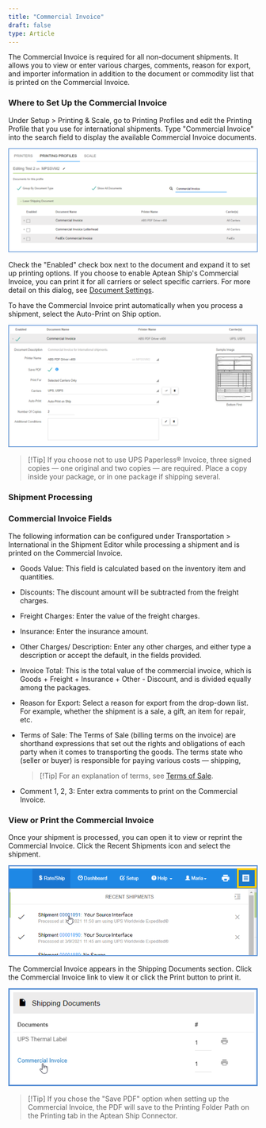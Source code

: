 ```yaml
---
title: "Commercial Invoice"
draft: false
type: Article
---
```


The Commercial Invoice is required for all non-document shipments. It allows you to view or enter various charges, comments, reason for export, and importer information in addition to the document or commodity list that is printed on the Commercial Invoice.

### Where to Set Up the Commercial Invoice


Under Setup > Printing & Scale, go to Printing Profiles and edit the Printing Profile that you use for international shipments. Type "Commercial Invoice" into the search field to display the available Commercial Invoice documents.

![](assets/images/aptean-shipping-software-international-ci-1-1.png)

Check the "Enabled" check box next to the document and expand it to set up printing options. If you choose to enable Aptean Ship's Commercial Invoice, you can print it for all carriers or select specific carriers. For more detail on this dialog, see [Document Settings](document-settings.md).

To have the Commercial Invoice print automatically when you process a shipment, select the Auto-Print on Ship option.

![software-international-ci-2-1](assets/images/aptean-shipping-software-international-ci-2-1.png)

>[!Tip] If you choose not to use UPS Paperless® Invoice, three signed copies — one original and two copies — are required. Place a copy inside your package, or in one package if shipping several.

### Shipment Processing


### Commercial Invoice Fields


The following information can be configured under Transportation > International in the Shipment Editor while processing a shipment and is printed on the Commercial Invoice.
* Goods Value: This field is calculated based on the inventory item and quantities.
* Discounts: The discount amount will be subtracted from the freight charges.
* Freight Charges: Enter the value of the freight charges.
* Insurance: Enter the insurance amount.
* Other Charges/ Description: Enter any other charges, and either type a description or accept the default, in the fields provided.
* Invoice Total: This is the total value of the commercial invoice, which is Goods + Freight + Insurance + Other - Discount, and is divided equally among the packages.
* Reason for Export: Select a reason for export from the drop-down list. For example, whether the shipment is a sale, a gift, an item for repair, etc.
* Terms of Sale: The Terms of Sale (billing terms on the invoice) are shorthand expressions that set out the rights and obligations of each party when it comes to transporting the goods. The terms state who (seller or buyer) is responsible for paying various costs — shipping,


    >[!Tip] For an explanation of terms, see [Terms of Sale](terms-of-sale.md).
* Comment 1, 2, 3: Enter extra comments to print on the Commercial Invoice.


### View or Print the Commercial Invoice


Once your shipment is processed, you can open it to view or reprint the Commercial Invoice. Click the Recent Shipments icon and select the shipment.

![international-ci-3-1-1](assets/images/aptean-shipping-software-international-ci-3-1-1.png)

The Commercial Invoice appears in the Shipping Documents section. Click the Commercial Invoice link to view it or click the Print button to print it.

![international-ci-4](assets/images/starship-shipping-software-international-ci-4.png)

>[!Tip] If you chose the "Save PDF" option when setting up the Commercial Invoice, the PDF will save to the Printing Folder Path on the Printing tab in the Aptean Ship Connector.

